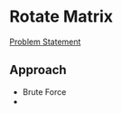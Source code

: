 # Rotate Matrix

[Problem Statement](https://leetcode.com/problems/rotate-image/)

## Approach 

- Brute Force
- 
